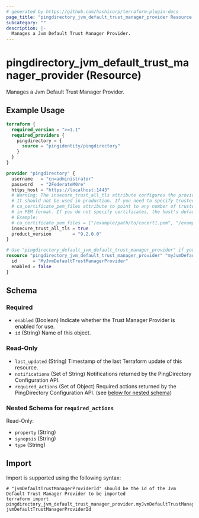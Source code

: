 ```yaml
---
# generated by https://github.com/hashicorp/terraform-plugin-docs
page_title: "pingdirectory_jvm_default_trust_manager_provider Resource - terraform-provider-pingdirectory"
subcategory: ""
description: |-
  Manages a Jvm Default Trust Manager Provider.
---
```


# pingdirectory_jvm_default_trust_manager_provider (Resource)

Manages a Jvm Default Trust Manager Provider.

## Example Usage

```terraform
terraform {
  required_version = ">=1.1"
  required_providers {
    pingdirectory = {
      source = "pingidentity/pingdirectory"
    }
  }
}

provider "pingdirectory" {
  username   = "cn=administrator"
  password   = "2FederateM0re"
  https_host = "https://localhost:1443"
  # Warning: The insecure_trust_all_tls attribute configures the provider to trust any certificate presented by the PingDirectory server.
  # It should not be used in production. If you need to specify trusted CA certificates, use the
  # ca_certificate_pem_files attribute to point to any number of trusted CA certificate files
  # in PEM format. If you do not specify certificates, the host's default root CA set will be used.
  # Example:
  # ca_certificate_pem_files = ["/example/path/to/cacert1.pem", "/example/path/to/cacert2.pem"]
  insecure_trust_all_tls = true
  product_version        = "9.2.0.0"
}

# Use "pingdirectory_default_jvm_default_trust_manager_provider" if you are adopting existing configuration from the PingDirectory server into Terraform
resource "pingdirectory_jvm_default_trust_manager_provider" "myJvmDefaultTrustManagerProvider" {
  id      = "MyJvmDefaultTrustManagerProvider"
  enabled = false
}
```

<!-- schema generated by tfplugindocs -->
## Schema

### Required

- `enabled` (Boolean) Indicate whether the Trust Manager Provider is enabled for use.
- `id` (String) Name of this object.

### Read-Only

- `last_updated` (String) Timestamp of the last Terraform update of this resource.
- `notifications` (Set of String) Notifications returned by the PingDirectory Configuration API.
- `required_actions` (Set of Object) Required actions returned by the PingDirectory Configuration API. (see [below for nested schema](#nestedatt--required_actions))

<a id="nestedatt--required_actions"></a>
### Nested Schema for `required_actions`

Read-Only:

- `property` (String)
- `synopsis` (String)
- `type` (String)

## Import

Import is supported using the following syntax:

```shell
# "jvmDefaultTrustManagerProviderId" should be the id of the Jvm Default Trust Manager Provider to be imported
terraform import pingdirectory_jvm_default_trust_manager_provider.myJvmDefaultTrustManagerProvider jvmDefaultTrustManagerProviderId
```
